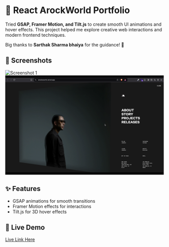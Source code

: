 # 🚀 React ArockWorld Portfolio  

Tried **GSAP, Framer Motion, and Tilt.js** to create smooth UI animations and hover effects. This project helped me explore creative web interactions and modern frontend techniques.  

Big thanks to **Sarthak Sharma bhaiya** for the guidance! 🙌  

## 📸 Screenshots  
<!-- Add your screenshots here -->
![Screenshot 1](./src/screenshots/home.png)  
![Screenshot 2](./src/screenshots/menu.png)  

## ✨ Features  
- GSAP animations for smooth transitions  
- Framer Motion effects for interactions  
- Tilt.js for 3D hover effects  


## 🔗 Live Demo  
[Live Link Here](https://arocksworld.vercel.app/)  

